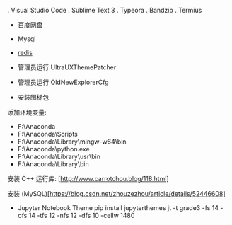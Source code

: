 . Visual Studio Code
. Sublime Text 3
. Typeora
. Bandzip
. Termius
- 百度网盘
- Mysql
- [redis](https://github.com/microsoftarchive/redis/releases)

- 管理员运行 UltraUXThemePatcher
- 管理员运行 OldNewExplorerCfg
- 安装图标包 

添加环境变量: 
- F:\Anaconda
- F:\Anaconda\Scripts
- F:\Anaconda\Library\mingw-w64\bin
- F:\Anaconda\python.exe
- F:\Anaconda\Library\usr\bin
- F:\Anaconda\Library\bin

安装 C++ 运行库: [http://www.carrotchou.blog/118.html]


安装 (MySQL)[https://blog.csdn.net/zhouzezhou/article/details/52446608]

 - Jupyter Notebook Theme
    pip install jupyterthemes
    jt -t grade3 -fs 14 -ofs 14 -tfs 12 -nfs 12 -dfs 10 -cellw 1480
